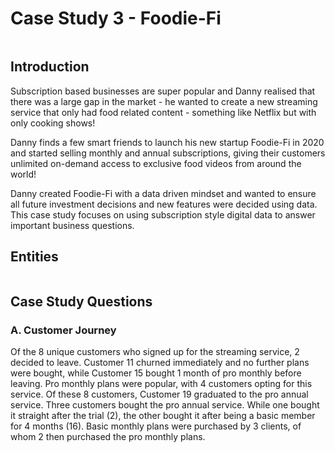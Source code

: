 # Case Study 3 - Foodie-Fi
<img src = ''>

## Introduction
Subscription based businesses are super popular and Danny realised that there was a large gap in the market - he wanted to create a new streaming service that only had food related content - something like Netflix but with only cooking shows!

Danny finds a few smart friends to launch his new startup Foodie-Fi in 2020 and started selling monthly and annual subscriptions, giving their customers unlimited on-demand access to exclusive food videos from around the world!

Danny created Foodie-Fi with a data driven mindset and wanted to ensure all future investment decisions and new features were decided using data. This case study focuses on using subscription style digital data to answer important business questions.

## Entities
<img src = ''>

## Case Study Questions
### A. Customer Journey
Of the 8 unique customers who signed up for the streaming service, 2 decided to leave. Customer 11 churned immediately and no further plans were bought, while Customer 15 bought 1 month of pro monthly before leaving.
Pro monthly plans were popular, with 4 customers opting for this service. Of these 8 customers, Customer 19 graduated to the pro annual service. Three customers bought the pro annual service. While one bought it straight after the trial (2), the other bought it after being a basic member for 4 months (16).
Basic monthly plans were purchased by 3 clients, of whom 2 then purchased the pro monthly plans.
